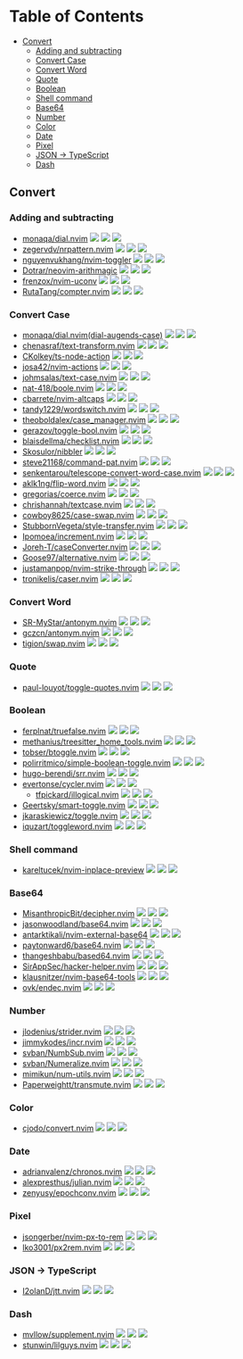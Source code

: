 # Table of Contents

<!-- toc -->

- [Convert](#convert)
  - [Adding and subtracting](#adding-and-subtracting)
  - [Convert Case](#convert-case)
  - [Convert Word](#convert-word)
  - [Quote](#quote)
  - [Boolean](#boolean)
  - [Shell command](#shell-command)
  - [Base64](#base64)
  - [Number](#number)
  - [Color](#color)
  - [Date](#date)
  - [Pixel](#pixel)
  - [JSON -> TypeScript](#json---typescript)
  - [Dash](#dash)

<!-- tocstop -->

## Convert

### Adding and subtracting

- [monaqa/dial.nvim](https://github.com/monaqa/dial.nvim) ![](https://img.shields.io/github/stars/monaqa/dial.nvim) ![](https://img.shields.io/github/last-commit/monaqa/dial.nvim) ![](https://img.shields.io/github/commit-activity/y/monaqa/dial.nvim)
- [zegervdv/nrpattern.nvim](https://github.com/zegervdv/nrpattern.nvim) ![](https://img.shields.io/github/stars/zegervdv/nrpattern.nvim) ![](https://img.shields.io/github/last-commit/zegervdv/nrpattern.nvim) ![](https://img.shields.io/github/commit-activity/y/zegervdv/nrpattern.nvim)
- [nguyenvukhang/nvim-toggler](https://github.com/nguyenvukhang/nvim-toggler) ![](https://img.shields.io/github/stars/nguyenvukhang/nvim-toggler) ![](https://img.shields.io/github/last-commit/nguyenvukhang/nvim-toggler) ![](https://img.shields.io/github/commit-activity/y/nguyenvukhang/nvim-toggler)
- [Dotrar/neovim-arithmagic](https://github.com/Dotrar/neovim-arithmagic) ![](https://img.shields.io/github/stars/Dotrar/neovim-arithmagic) ![](https://img.shields.io/github/last-commit/Dotrar/neovim-arithmagic) ![](https://img.shields.io/github/commit-activity/y/Dotrar/neovim-arithmagic)
- [frenzox/nvim-uconv](https://github.com/frenzox/nvim-uconv) ![](https://img.shields.io/github/stars/frenzox/nvim-uconv) ![](https://img.shields.io/github/last-commit/frenzox/nvim-uconv) ![](https://img.shields.io/github/commit-activity/y/frenzox/nvim-uconv)
- [RutaTang/compter.nvim](https://github.com/RutaTang/compter.nvim) ![](https://img.shields.io/github/stars/RutaTang/compter.nvim) ![](https://img.shields.io/github/last-commit/RutaTang/compter.nvim) ![](https://img.shields.io/github/commit-activity/y/RutaTang/compter.nvim)

### Convert Case

- [monaqa/dial.nvim(dial-augends-case)](https://github.com/monaqa/dial.nvim) ![](https://img.shields.io/github/stars/monaqa/dial.nvim) ![](https://img.shields.io/github/last-commit/monaqa/dial.nvim) ![](https://img.shields.io/github/commit-activity/y/monaqa/dial.nvim)
- [chenasraf/text-transform.nvim](https://github.com/chenasraf/text-transform.nvim) ![](https://img.shields.io/github/stars/chenasraf/text-transform.nvim) ![](https://img.shields.io/github/last-commit/chenasraf/text-transform.nvim) ![](https://img.shields.io/github/commit-activity/y/chenasraf/text-transform.nvim)
- [CKolkey/ts-node-action](https://github.com/CKolkey/ts-node-action) ![](https://img.shields.io/github/stars/CKolkey/ts-node-action) ![](https://img.shields.io/github/last-commit/CKolkey/ts-node-action) ![](https://img.shields.io/github/commit-activity/y/CKolkey/ts-node-action)
- [josa42/nvim-actions](https://github.com/josa42/nvim-actions) ![](https://img.shields.io/github/stars/josa42/nvim-actions) ![](https://img.shields.io/github/last-commit/josa42/nvim-actions) ![](https://img.shields.io/github/commit-activity/y/josa42/nvim-actions)
- [johmsalas/text-case.nvim](https://github.com/johmsalas/text-case.nvim) ![](https://img.shields.io/github/stars/johmsalas/text-case.nvim) ![](https://img.shields.io/github/last-commit/johmsalas/text-case.nvim) ![](https://img.shields.io/github/commit-activity/y/johmsalas/text-case.nvim)
- [nat-418/boole.nvim](https://github.com/nat-418/boole.nvim) ![](https://img.shields.io/github/stars/nat-418/boole.nvim) ![](https://img.shields.io/github/last-commit/nat-418/boole.nvim) ![](https://img.shields.io/github/commit-activity/y/nat-418/boole.nvim)
- [cbarrete/nvim-altcaps](https://github.com/cbarrete/nvim-altcaps) ![](https://img.shields.io/github/stars/cbarrete/nvim-altcaps) ![](https://img.shields.io/github/last-commit/cbarrete/nvim-altcaps) ![](https://img.shields.io/github/commit-activity/y/cbarrete/nvim-altcaps)
- [tandy1229/wordswitch.nvim](https://github.com/tandy1229/wordswitch.nvim) ![](https://img.shields.io/github/stars/tandy1229/wordswitch.nvim) ![](https://img.shields.io/github/last-commit/tandy1229/wordswitch.nvim) ![](https://img.shields.io/github/commit-activity/y/tandy1229/wordswitch.nvim)
- [theoboldalex/case_manager.nvim](https://github.com/theoboldalex/case_manager.nvim) ![](https://img.shields.io/github/stars/theoboldalex/case_manager.nvim) ![](https://img.shields.io/github/last-commit/theoboldalex/case_manager.nvim) ![](https://img.shields.io/github/commit-activity/y/theoboldalex/case_manager.nvim)
- [gerazov/toggle-bool.nvim](https://github.com/gerazov/toggle-bool.nvim) ![](https://img.shields.io/github/stars/gerazov/toggle-bool.nvim) ![](https://img.shields.io/github/last-commit/gerazov/toggle-bool.nvim) ![](https://img.shields.io/github/commit-activity/y/gerazov/toggle-bool.nvim)
- [blaisdellma/checklist.nvim](https://github.com/blaisdellma/checklist.nvim) ![](https://img.shields.io/github/stars/blaisdellma/checklist.nvim) ![](https://img.shields.io/github/last-commit/blaisdellma/checklist.nvim) ![](https://img.shields.io/github/commit-activity/y/blaisdellma/checklist.nvim)
- [Skosulor/nibbler](https://github.com/Skosulor/nibbler) ![](https://img.shields.io/github/stars/Skosulor/nibbler) ![](https://img.shields.io/github/last-commit/Skosulor/nibbler) ![](https://img.shields.io/github/commit-activity/y/Skosulor/nibbler)
- [steve21168/command-pat.nvim](https://github.com/steve21168/command-pat.nvim) ![](https://img.shields.io/github/stars/steve21168/command-pat.nvim) ![](https://img.shields.io/github/last-commit/steve21168/command-pat.nvim) ![](https://img.shields.io/github/commit-activity/y/steve21168/command-pat.nvim)
- [senkentarou/telescope-convert-word-case.nvim](https://github.com/senkentarou/telescope-convert-word-case.nvim) ![](https://img.shields.io/github/stars/senkentarou/telescope-convert-word-case.nvim) ![](https://img.shields.io/github/last-commit/senkentarou/telescope-convert-word-case.nvim) ![](https://img.shields.io/github/commit-activity/y/senkentarou/telescope-convert-word-case.nvim)
- [aklk1ng/flip-word.nvim](https://github.com/aklk1ng/flip-word.nvim) ![](https://img.shields.io/github/stars/aklk1ng/flip-word.nvim) ![](https://img.shields.io/github/last-commit/aklk1ng/flip-word.nvim) ![](https://img.shields.io/github/commit-activity/y/aklk1ng/flip-word.nvim)
- [gregorias/coerce.nvim](https://github.com/gregorias/coerce.nvim) ![](https://img.shields.io/github/stars/gregorias/coerce.nvim) ![](https://img.shields.io/github/last-commit/gregorias/coerce.nvim) ![](https://img.shields.io/github/commit-activity/y/gregorias/coerce.nvim)
- [chrishannah/textcase.nvim](https://github.com/chrishannah/textcase.nvim) ![](https://img.shields.io/github/stars/chrishannah/textcase.nvim) ![](https://img.shields.io/github/last-commit/chrishannah/textcase.nvim) ![](https://img.shields.io/github/commit-activity/y/chrishannah/textcase.nvim)
- [cowboy8625/case-swap.nvim](https://github.com/cowboy8625/case-swap.nvim) ![](https://img.shields.io/github/stars/cowboy8625/case-swap.nvim) ![](https://img.shields.io/github/last-commit/cowboy8625/case-swap.nvim) ![](https://img.shields.io/github/commit-activity/y/cowboy8625/case-swap.nvim)
- [StubbornVegeta/style-transfer.nvim](https://github.com/StubbornVegeta/style-transfer.nvim) ![](https://img.shields.io/github/stars/StubbornVegeta/style-transfer.nvim) ![](https://img.shields.io/github/last-commit/StubbornVegeta/style-transfer.nvim) ![](https://img.shields.io/github/commit-activity/y/StubbornVegeta/style-transfer.nvim)
- [Ipomoea/increment.nvim](https://github.com/Ipomoea/increment.nvim) ![](https://img.shields.io/github/stars/Ipomoea/increment.nvim) ![](https://img.shields.io/github/last-commit/Ipomoea/increment.nvim) ![](https://img.shields.io/github/commit-activity/y/Ipomoea/increment.nvim)
- [Joreh-T/caseConverter.nvim](https://github.com/Joreh-T/caseConverter.nvim) ![](https://img.shields.io/github/stars/Joreh-T/caseConverter.nvim) ![](https://img.shields.io/github/last-commit/Joreh-T/caseConverter.nvim) ![](https://img.shields.io/github/commit-activity/y/Joreh-T/caseConverter.nvim)
- [Goose97/alternative.nvim](https://github.com/Goose97/alternative.nvim) ![](https://img.shields.io/github/stars/Goose97/alternative.nvim) ![](https://img.shields.io/github/last-commit/Goose97/alternative.nvim) ![](https://img.shields.io/github/commit-activity/y/Goose97/alternative.nvim)
- [justamanpop/nvim-strike-through](https://github.com/justamanpop/nvim-strike-through) ![](https://img.shields.io/github/stars/justamanpop/nvim-strike-through) ![](https://img.shields.io/github/last-commit/justamanpop/nvim-strike-through) ![](https://img.shields.io/github/commit-activity/y/justamanpop/nvim-strike-through)
- [tronikelis/caser.nvim](https://github.com/tronikelis/caser.nvim) ![](https://img.shields.io/github/stars/tronikelis/caser.nvim) ![](https://img.shields.io/github/last-commit/tronikelis/caser.nvim) ![](https://img.shields.io/github/commit-activity/y/tronikelis/caser.nvim)

### Convert Word

- [SR-MyStar/antonym.nvim](https://github.com/SR-MyStar/antonym.nvim) ![](https://img.shields.io/github/stars/SR-MyStar/antonym.nvim) ![](https://img.shields.io/github/last-commit/SR-MyStar/antonym.nvim) ![](https://img.shields.io/github/commit-activity/y/SR-MyStar/antonym.nvim)
- [gczcn/antonym.nvim](https://github.com/gczcn/antonym.nvim) ![](https://img.shields.io/github/stars/gczcn/antonym.nvim) ![](https://img.shields.io/github/last-commit/gczcn/antonym.nvim) ![](https://img.shields.io/github/commit-activity/y/gczcn/antonym.nvim)
- [tigion/swap.nvim](https://github.com/tigion/swap.nvim) ![](https://img.shields.io/github/stars/tigion/swap.nvim) ![](https://img.shields.io/github/last-commit/tigion/swap.nvim) ![](https://img.shields.io/github/commit-activity/y/tigion/swap.nvim)

### Quote

- [paul-louyot/toggle-quotes.nvim](https://github.com/paul-louyot/toggle-quotes.nvim) ![](https://img.shields.io/github/stars/paul-louyot/toggle-quotes.nvim) ![](https://img.shields.io/github/last-commit/paul-louyot/toggle-quotes.nvim) ![](https://img.shields.io/github/commit-activity/y/paul-louyot/toggle-quotes.nvim)

### Boolean

- [ferplnat/truefalse.nvim](https://github.com/ferplnat/truefalse.nvim) ![](https://img.shields.io/github/stars/ferplnat/truefalse.nvim) ![](https://img.shields.io/github/last-commit/ferplnat/truefalse.nvim) ![](https://img.shields.io/github/commit-activity/y/ferplnat/truefalse.nvim)
- [methanius/treesitter_home_tools.nvim](https://github.com/methanius/treesitter_home_tools.nvim) ![](https://img.shields.io/github/stars/methanius/treesitter_home_tools.nvim) ![](https://img.shields.io/github/last-commit/methanius/treesitter_home_tools.nvim) ![](https://img.shields.io/github/commit-activity/y/methanius/treesitter_home_tools.nvim)
- [tobser/btoggle.nvim](https://github.com/tobser/btoggle.nvim) ![](https://img.shields.io/github/stars/tobser/btoggle.nvim) ![](https://img.shields.io/github/last-commit/tobser/btoggle.nvim) ![](https://img.shields.io/github/commit-activity/y/tobser/btoggle.nvim)
- [polirritmico/simple-boolean-toggle.nvim](https://github.com/polirritmico/simple-boolean-toggle.nvim) ![](https://img.shields.io/github/stars/polirritmico/simple-boolean-toggle.nvim) ![](https://img.shields.io/github/last-commit/polirritmico/simple-boolean-toggle.nvim) ![](https://img.shields.io/github/commit-activity/y/polirritmico/simple-boolean-toggle.nvim)
- [hugo-berendi/srr.nvim](https://github.com/hugo-berendi/srr.nvim) ![](https://img.shields.io/github/stars/hugo-berendi/srr.nvim) ![](https://img.shields.io/github/last-commit/hugo-berendi/srr.nvim) ![](https://img.shields.io/github/commit-activity/y/hugo-berendi/srr.nvim)
- [evertonse/cycler.nvim](https://github.com/evertonse/cycler.nvim) ![](https://img.shields.io/github/stars/evertonse/cycler.nvim) ![](https://img.shields.io/github/last-commit/evertonse/cycler.nvim) ![](https://img.shields.io/github/commit-activity/y/evertonse/cycler.nvim)
  - [tfpickard/illogical.nvim](https://github.com/tfpickard/illogical.nvim) ![](https://img.shields.io/github/stars/tfpickard/illogical.nvim) ![](https://img.shields.io/github/last-commit/tfpickard/illogical.nvim) ![](https://img.shields.io/github/commit-activity/y/tfpickard/illogical.nvim)
- [Geertsky/smart-toggle.nvim](https://github.com/Geertsky/smart-toggle.nvim) ![](https://img.shields.io/github/stars/Geertsky/smart-toggle.nvim) ![](https://img.shields.io/github/last-commit/Geertsky/smart-toggle.nvim) ![](https://img.shields.io/github/commit-activity/y/Geertsky/smart-toggle.nvim)
- [jkaraskiewicz/toggle.nvim](https://github.com/jkaraskiewicz/toggle.nvim) ![](https://img.shields.io/github/stars/jkaraskiewicz/toggle.nvim) ![](https://img.shields.io/github/last-commit/jkaraskiewicz/toggle.nvim) ![](https://img.shields.io/github/commit-activity/y/jkaraskiewicz/toggle.nvim)
- [iquzart/toggleword.nvim](https://github.com/iquzart/toggleword.nvim) ![](https://img.shields.io/github/stars/iquzart/toggleword.nvim) ![](https://img.shields.io/github/last-commit/iquzart/toggleword.nvim) ![](https://img.shields.io/github/commit-activity/y/iquzart/toggleword.nvim)

### Shell command

- [kareltucek/nvim-inplace-preview](https://github.com/kareltucek/nvim-inplace-preview) ![](https://img.shields.io/github/stars/kareltucek/nvim-inplace-preview) ![](https://img.shields.io/github/last-commit/kareltucek/nvim-inplace-preview) ![](https://img.shields.io/github/commit-activity/y/kareltucek/nvim-inplace-preview)

### Base64

- [MisanthropicBit/decipher.nvim](https://github.com/MisanthropicBit/decipher.nvim) ![](https://img.shields.io/github/stars/MisanthropicBit/decipher.nvim) ![](https://img.shields.io/github/last-commit/MisanthropicBit/decipher.nvim) ![](https://img.shields.io/github/commit-activity/y/MisanthropicBit/decipher.nvim)
- [jasonwoodland/base64.nvim](https://github.com/jasonwoodland/base64.nvim) ![](https://img.shields.io/github/stars/jasonwoodland/base64.nvim) ![](https://img.shields.io/github/last-commit/jasonwoodland/base64.nvim) ![](https://img.shields.io/github/commit-activity/y/jasonwoodland/base64.nvim)
- [antarktikali/nvim-external-base64](https://github.com/antarktikali/nvim-external-base64) ![](https://img.shields.io/github/stars/antarktikali/nvim-external-base64) ![](https://img.shields.io/github/last-commit/antarktikali/nvim-external-base64) ![](https://img.shields.io/github/commit-activity/y/antarktikali/nvim-external-base64)
- [paytonward6/base64.nvim](https://github.com/paytonward6/base64.nvim) ![](https://img.shields.io/github/stars/paytonward6/base64.nvim) ![](https://img.shields.io/github/last-commit/paytonward6/base64.nvim) ![](https://img.shields.io/github/commit-activity/y/paytonward6/base64.nvim)
- [thangeshbabu/based64.nvim](https://github.com/thangeshbabu/based64.nvim) ![](https://img.shields.io/github/stars/thangeshbabu/based64.nvim) ![](https://img.shields.io/github/last-commit/thangeshbabu/based64.nvim) ![](https://img.shields.io/github/commit-activity/y/thangeshbabu/based64.nvim)
- [SirAppSec/hacker-helper.nvim](https://github.com/SirAppSec/hacker-helper.nvim) ![](https://img.shields.io/github/stars/SirAppSec/hacker-helper.nvim) ![](https://img.shields.io/github/last-commit/SirAppSec/hacker-helper.nvim) ![](https://img.shields.io/github/commit-activity/y/SirAppSec/hacker-helper.nvim)
- [klausnitzer/nvim-base64-tools](https://github.com/klausnitzer/nvim-base64-tools) ![](https://img.shields.io/github/stars/klausnitzer/nvim-base64-tools) ![](https://img.shields.io/github/last-commit/klausnitzer/nvim-base64-tools) ![](https://img.shields.io/github/commit-activity/y/klausnitzer/nvim-base64-tools)
- [ovk/endec.nvim](https://github.com/ovk/endec.nvim) ![](https://img.shields.io/github/stars/ovk/endec.nvim) ![](https://img.shields.io/github/last-commit/ovk/endec.nvim) ![](https://img.shields.io/github/commit-activity/y/ovk/endec.nvim)

### Number

- [jlodenius/strider.nvim](https://github.com/jlodenius/strider.nvim) ![](https://img.shields.io/github/stars/jlodenius/strider.nvim) ![](https://img.shields.io/github/last-commit/jlodenius/strider.nvim) ![](https://img.shields.io/github/commit-activity/y/jlodenius/strider.nvim)
- [jimmykodes/incr.nvim](https://github.com/jimmykodes/incr.nvim) ![](https://img.shields.io/github/stars/jimmykodes/incr.nvim) ![](https://img.shields.io/github/last-commit/jimmykodes/incr.nvim) ![](https://img.shields.io/github/commit-activity/y/jimmykodes/incr.nvim)
- [svban/NumbSub.nvim](https://github.com/svban/NumbSub.nvim) ![](https://img.shields.io/github/stars/svban/NumbSub.nvim) ![](https://img.shields.io/github/last-commit/svban/NumbSub.nvim) ![](https://img.shields.io/github/commit-activity/y/svban/NumbSub.nvim)
- [svban/Numeralize.nvim](https://github.com/svban/Numeralize.nvim) ![](https://img.shields.io/github/stars/svban/Numeralize.nvim) ![](https://img.shields.io/github/last-commit/svban/Numeralize.nvim) ![](https://img.shields.io/github/commit-activity/y/svban/Numeralize.nvim)
- [mimikun/num-utils.nvim](https://github.com/mimikun/num-utils.nvim) ![](https://img.shields.io/github/stars/mimikun/num-utils.nvim) ![](https://img.shields.io/github/last-commit/mimikun/num-utils.nvim) ![](https://img.shields.io/github/commit-activity/y/mimikun/num-utils.nvim)
- [Paperweightt/transmute.nvim](https://github.com/Paperweightt/transmute.nvim) ![](https://img.shields.io/github/stars/Paperweightt/transmute.nvim) ![](https://img.shields.io/github/last-commit/Paperweightt/transmute.nvim) ![](https://img.shields.io/github/commit-activity/y/Paperweightt/transmute.nvim)

### Color

- [cjodo/convert.nvim](https://github.com/cjodo/convert.nvim) ![](https://img.shields.io/github/stars/cjodo/convert.nvim) ![](https://img.shields.io/github/last-commit/cjodo/convert.nvim) ![](https://img.shields.io/github/commit-activity/y/cjodo/convert.nvim)

### Date

- [adrianvalenz/chronos.nvim](https://github.com/adrianvalenz/chronos.nvim) ![](https://img.shields.io/github/stars/adrianvalenz/chronos.nvim) ![](https://img.shields.io/github/last-commit/adrianvalenz/chronos.nvim) ![](https://img.shields.io/github/commit-activity/y/adrianvalenz/chronos.nvim)
- [alexpresthus/julian.nvim](https://github.com/alexpresthus/julian.nvim) ![](https://img.shields.io/github/stars/alexpresthus/julian.nvim) ![](https://img.shields.io/github/last-commit/alexpresthus/julian.nvim) ![](https://img.shields.io/github/commit-activity/y/alexpresthus/julian.nvim)
- [zenyusy/epochconv.nvim](https://github.com/zenyusy/epochconv.nvim) ![](https://img.shields.io/github/stars/zenyusy/epochconv.nvim) ![](https://img.shields.io/github/last-commit/zenyusy/epochconv.nvim) ![](https://img.shields.io/github/commit-activity/y/zenyusy/epochconv.nvim)

### Pixel

- [jsongerber/nvim-px-to-rem](https://github.com/jsongerber/nvim-px-to-rem) ![](https://img.shields.io/github/stars/jsongerber/nvim-px-to-rem) ![](https://img.shields.io/github/last-commit/jsongerber/nvim-px-to-rem) ![](https://img.shields.io/github/commit-activity/y/jsongerber/nvim-px-to-rem)
- [lko3001/px2rem.nvim](https://github.com/lko3001/px2rem.nvim) ![](https://img.shields.io/github/stars/lko3001/px2rem.nvim) ![](https://img.shields.io/github/last-commit/lko3001/px2rem.nvim) ![](https://img.shields.io/github/commit-activity/y/lko3001/px2rem.nvim)

### JSON -> TypeScript

- [I2olanD/jtt.nvim](https://github.com/I2olanD/jtt.nvim) ![](https://img.shields.io/github/stars/I2olanD/jtt.nvim) ![](https://img.shields.io/github/last-commit/I2olanD/jtt.nvim) ![](https://img.shields.io/github/commit-activity/y/I2olanD/jtt.nvim)

### Dash

- [mvllow/supplement.nvim](https://github.com/mvllow/supplement.nvim) ![](https://img.shields.io/github/stars/mvllow/supplement.nvim) ![](https://img.shields.io/github/last-commit/mvllow/supplement.nvim) ![](https://img.shields.io/github/commit-activity/y/mvllow/supplement.nvim)
- [stunwin/lilguys.nvim](https://github.com/stunwin/lilguys.nvim) ![](https://img.shields.io/github/stars/stunwin/lilguys.nvim) ![](https://img.shields.io/github/last-commit/stunwin/lilguys.nvim) ![](https://img.shields.io/github/commit-activity/y/stunwin/lilguys.nvim)
